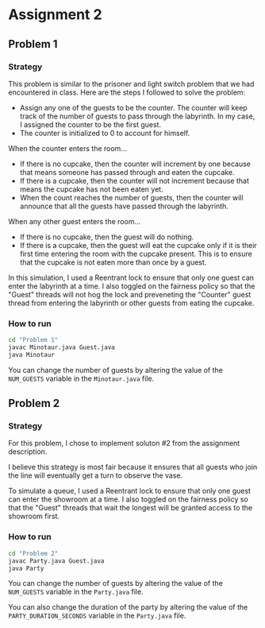 # Assignment 2
## Problem 1
### Strategy

This problem is similar to the prisoner and light switch problem that we had encountered in class. Here are the steps I followed to solve the problem:
-  Assign any one of the guests to be the counter. The counter will keep track of the number of guests to pass through the labyrinth. In my case, I assigned the counter to be the first guest.
-  The counter is initialized to 0 to account for himself.

When the counter enters the room...
- If there is no cupcake, then the counter will increment by one because that means someone has passed through and eaten the cupcake.
- If there is a cupcake, then the counter will not increment because that means the cupcake has not been eaten yet.
- When the count reaches the number of guests, then the counter will announce that all the guests have passed through the labyrinth.

When any other guest enters the room...
- If there is no cupcake, then the guest will do nothing.
- If there is a cupcake, then the guest will eat the cupcake only if it is their first time entering the room with the cupcake present. This is to ensure that the cupcake is not eaten more than once by a guest.

In this simulation, I used a Reentrant lock to ensure that only one guest can enter the labyrinth at a time. I also toggled on the fairness policy so that the "Guest" threads will not hog the lock and preveneting the "Counter" guest thread from entering the labyrinth or other guests from eating the cupcake.

### How to run

```bash
cd "Problem 1"
javac Minotaur.java Guest.java 
java Minotaur
```

You can change the number of guests by altering the value of the `NUM_GUESTS` variable in the `Minotaur.java` file.

## Problem 2
### Strategy

For this problem, I chose to implement soluton #2 from the assignment description.

I believe this strategy is most fair because it ensures that all guests who join the line will eventually get a turn to observe the vase.

To simulate a queue, I used a Reentrant lock to ensure that only one guest can enter the showroom at a time. I also toggled on the fairness policy so that the "Guest" threads that wait the longest will be granted access to the showroom first.

### How to run

```bash
cd "Problem 2"
javac Party.java Guest.java
java Party
```

You can change the number of guests by altering the value of the `NUM_GUESTS` variable in the `Party.java` file.

You can also change the duration of the party by altering the value of the `PARTY_DURATION_SECONDS` variable in the `Party.java` file.